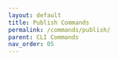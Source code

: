 ```yaml
---
layout: default
title: Publish Commands
permalink: /commands/publish/
parent: CLI Commands
nav_order: 05
---
```


